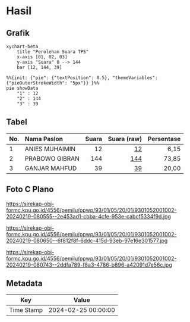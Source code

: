 # Hasil

## Grafik

```mermaid
xychart-beta
    title "Perolehan Suara TPS"
    x-axis [01, 02, 03]
    y-axis "Suara" 0 --> 144
    bar [12, 144, 39]
```

```mermaid
%%{init: {"pie": {"textPosition": 0.5}, "themeVariables": {"pieOuterStrokeWidth": "5px"}} }%%
pie showData
    "1" : 12
    "2" : 144
    "3" : 39
```

## Tabel

| No. | Nama Paslon    | Suara | Suara (raw) | Persentase |
|:--- |:-------------- | -----:| -----------:| ----------:|
| 1   | ANIES MUHAIMIN | 12    | [12][p-1]   | 6,15       |
| 2   | PRABOWO GIBRAN | 144   | [144][p-2]  | 73,85      |
| 3   | GANJAR MAHFUD  | 39    | [39][p-3]   | 20,00      |


[p-1]: https://github.com/gigit-pemilu/pemilu-2024-93-papua-selatan/blob/main/pilpres/hitung-suara/sub/93-papua-selatan/sub/01-merauke/sub/05-semangga/sub/2001-matara/sub/002-tps/sub/paslon-1.txt
[p-2]: https://github.com/gigit-pemilu/pemilu-2024-93-papua-selatan/blob/main/pilpres/hitung-suara/sub/93-papua-selatan/sub/01-merauke/sub/05-semangga/sub/2001-matara/sub/002-tps/sub/paslon-2.txt
[p-3]: https://github.com/gigit-pemilu/pemilu-2024-93-papua-selatan/blob/main/pilpres/hitung-suara/sub/93-papua-selatan/sub/01-merauke/sub/05-semangga/sub/2001-matara/sub/002-tps/sub/paslon-3.txt

## Foto C Plano

https://sirekap-obj-formc.kpu.go.id/4556/pemilu/ppwp/93/01/05/20/01/9301052001002-20240219-080555--2e453ad1-cbba-4cfe-953e-cabcf5334f9d.jpg

https://sirekap-obj-formc.kpu.go.id/4556/pemilu/ppwp/93/01/05/20/01/9301052001002-20240219-080650--6f812f8f-6ddc-415d-93eb-97e16e301577.jpg

https://sirekap-obj-formc.kpu.go.id/4556/pemilu/ppwp/93/01/05/20/01/9301052001002-20240219-080743--2ddfa789-f8a3-4786-b896-a42091d7e56c.jpg


## Metadata

| Key        | Value               |
| ---------- | ------------------- |
| Time Stamp | 2024-02-25 00:00:00 |



